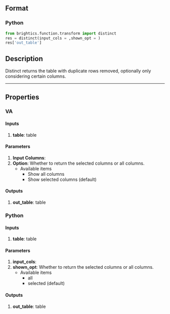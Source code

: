 ## Format
### Python
```python
from brightics.function.transform import distinct
res = distinct(input_cols = ,shown_opt = )
res['out_table']
```

## Description
Distinct returns the table with duplicate rows removed, optionally only considering certain columns.

---

## Properties
### VA
#### Inputs
1. **table**: table

#### Parameters
1. **Input Columns**: 
2. **Option**: Whether to return the selected columns or all columns.
   - Available items
      - Show all columns
      - Show selected columns (default)

#### Outputs
1. **out_table**: table

### Python
#### Inputs
1. **table**: table

#### Parameters
1. **input_cols**: 
2. **shown_opt**: Whether to return the selected columns or all columns.
   - Available items
      - all
      - selected (default)

#### Outputs
1. **out_table**: table

